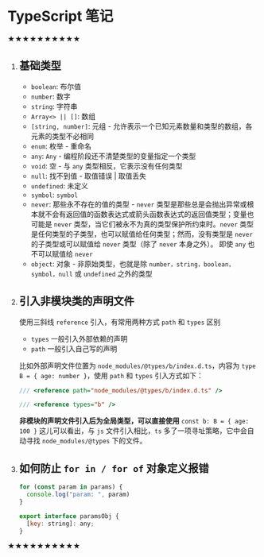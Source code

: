 # TypeScript 笔记

★★★★★★★★★★

1. ## 基础类型

   - `boolean`: 布尔值
   - `number`: 数字
   - `string`: 字符串
   - `Array<> || []`: 数组
   - `[string, number]`: 元组 - 允许表示一个已知元素数量和类型的数组，各元素的类型不必相同
   - `enum`: 枚举 - 重命名
   - `any`: `Any` - 编程阶段还不清楚类型的变量指定一个类型
   - `void`: 空 - 与 `any` 类型相反，它表示没有任何类型
   - `null`: 找不到值 - 取值错误 | 取值丢失
   - `undefined`: 未定义
   - `symbol`: `symbol`
   - `never`: 那些永不存在的值的类型 - `never` 类型是那些总是会抛出异常或根本就不会有返回值的函数表达式或箭头函数表达式的返回值类型；变量也可能是 `never` 类型，当它们被永不为真的类型保护所约束时。`never` 类型是任何类型的子类型，也可以赋值给任何类型；然而，没有类型是 `never` 的子类型或可以赋值给 `never` 类型（除了 `never` 本身之外）。 即使 `any` 也不可以赋值给 `never`
   - `object`: 对象 - 非原始类型，也就是除 `number，string，boolean，symbol，null` 或 `undefined` 之外的类型

1. ## 引入非模块类的声明文件

    使用三斜线 `reference` 引入，有常用两种方式 `path` 和 `types`
    区别
    - `types` 一般引入外部依赖的声明
    - `path` 一般引入自己写的声明

    比如外部声明文件位置为 `node_modules/@types/b/index.d.ts`，内容为 `type B = { age: number }`，使用 `path` 和 `types` 引入方式如下：

    ```ts
    /// <reference path="node_modules/@types/b/index.d.ts" />

    /// <reference types="b" />
    ```

    **非模块的声明文件引入后为全局类型，可以直接使用**
    `const b: B = { age: 100 }`
    这儿可以看出，与 `js` 文件引入相比，`ts` 多了一项寻址策略，它中会自动寻找 `node_modules/@types` 下的文件。

1. ## 如何防止 `for in / for of` 对象定义报错

    ```js
    for (const param in params) {
      console.log("param: ", param)
    }
    
    export interface paramsObj {
      [key: string]: any;
    }
    ```

★★★★★★★★★★
